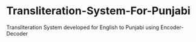 # Transliteration-System-For-Punjabi
Transliteration System developed for English to Punjabi using Encoder-Decoder
